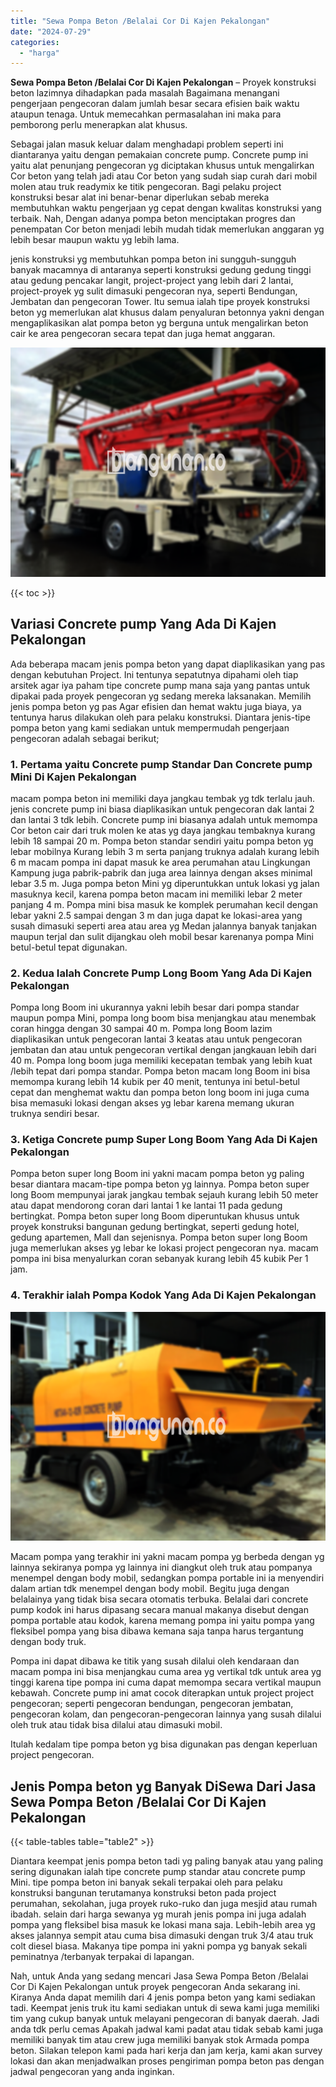 ```yaml
---
title: "Sewa Pompa Beton /Belalai Cor Di Kajen Pekalongan"
date: "2024-07-29"
categories: 
  - "harga"
---
```


**Sewa Pompa Beton /Belalai Cor Di Kajen Pekalongan** – Proyek konstruksi beton lazimnya dihadapkan pada masalah Bagaimana menangani pengerjaan pengecoran dalam jumlah besar secara efisien baik waktu ataupun tenaga. Untuk memecahkan permasalahan ini maka para pemborong perlu menerapkan alat khusus.

Sebagai jalan masuk keluar dalam menghadapi problem seperti ini diantaranya yaitu dengan pemakaian concrete pump. Concrete pump ini yaitu alat penunjang pengecoran yg diciptakan khusus untuk mengalirkan Cor beton yang telah jadi atau Cor beton yang sudah siap curah dari mobil molen atau truk readymix ke titik pengecoran. Bagi pelaku project konstruksi besar alat ini benar-benar diperlukan sebab mereka membutuhkan waktu pengerjaan yg cepat dengan kwalitas konstruksi yang terbaik. Nah, Dengan adanya pompa beton menciptakan progres dan penempatan Cor beton menjadi lebih mudah tidak memerlukan anggaran yg lebih besar maupun waktu yg lebih lama.

jenis konstruksi yg membutuhkan pompa beton ini sungguh-sungguh banyak macamnya di antaranya seperti konstruksi gedung gedung tinggi atau gedung pencakar langit, project-project yang lebih dari 2 lantai, project-proyek yg sulit dimasuki pengecoran nya, seperti Bendungan, Jembatan dan pengecoran Tower. Itu semua ialah tipe proyek konstruksi beton yg memerlukan alat khusus dalam penyaluran betonnya yakni dengan mengaplikasikan alat pompa beton yg berguna untuk mengalirkan beton cair ke area pengecoran secara tepat dan juga hemat anggaran.

![Sewa Pompa Beton /Belalai Cor Di Kajen Pekalongan](/images/sewa-concrete-pump-38.png)

{{< toc >}}

## Variasi Concrete pump Yang Ada Di Kajen Pekalongan

Ada beberapa macam jenis pompa beton yang dapat diaplikasikan yang pas dengan kebutuhan Project. Ini tentunya sepatutnya dipahami oleh tiap arsitek agar iya paham tipe concrete pump mana saja yang pantas untuk dipakai pada proyek pengecoran yg sedang mereka laksanakan. Memilih jenis pompa beton yg pas Agar efisien dan hemat waktu juga biaya, ya tentunya harus dilakukan oleh para pelaku konstruksi. Diantara jenis-tipe pompa beton yang kami sediakan untuk mempermudah pengerjaan pengecoran adalah sebagai berikut;

### 1\. Pertama yaitu Concrete pump Standar Dan Concrete pump Mini Di Kajen Pekalongan

macam pompa beton ini memiliki daya jangkau tembak yg tdk terlalu jauh. jenis concrete pump ini biasa diaplikasikan untuk pengecoran dak lantai 2 dan lantai 3 tdk lebih. Concrete pump ini biasanya adalah untuk memompa Cor beton cair dari truk molen ke atas yg daya jangkau tembaknya kurang lebih 18 sampai 20 m. Pompa beton standar sendiri yaitu pompa beton yg lebar mobilnya Kurang lebih 3 m serta panjang truknya adalah kurang lebih 6 m macam pompa ini dapat masuk ke area perumahan atau Lingkungan Kampung juga pabrik-pabrik dan juga area lainnya dengan akses minimal lebar 3.5 m. Juga pompa beton Mini yg diperuntukkan untuk lokasi yg jalan masuknya kecil, karena pompa beton macam ini memiliki lebar 2 meter panjang 4 m. Pompa mini bisa masuk ke komplek perumahan kecil dengan lebar yakni 2.5 sampai dengan 3 m dan juga dapat ke lokasi-area yang susah dimasuki seperti area atau area yg Medan jalannya banyak tanjakan maupun terjal dan sulit dijangkau oleh mobil besar karenanya pompa Mini betul-betul tepat digunakan.

### 2\. Kedua Ialah Concrete Pump Long Boom Yang Ada Di Kajen Pekalongan

Pompa long Boom ini ukurannya yakni lebih besar dari pompa standar maupun pompa Mini, pompa long boom bisa menjangkau atau menembak coran hingga dengan 30 sampai 40 m. Pompa long Boom lazim diaplikasikan untuk pengecoran lantai 3 keatas atau untuk pengecoran jembatan dan atau untuk pengecoran vertikal dengan jangkauan lebih dari 40 m. Pompa long boom juga memiliki kecepatan tembak yang lebih kuat /lebih tepat dari pompa standar. Pompa beton macam long Boom ini bisa memompa kurang lebih 14 kubik per 40 menit, tentunya ini betul-betul cepat dan menghemat waktu dan pompa beton long boom ini juga cuma bisa memasuki lokasi dengan akses yg lebar karena memang ukuran truknya sendiri besar.

### 3\. Ketiga Concrete pump Super Long Boom Yang Ada Di Kajen Pekalongan

Pompa beton super long Boom ini yakni macam pompa beton yg paling besar diantara macam-tipe pompa beton yg lainnya. Pompa beton super long Boom mempunyai jarak jangkau tembak sejauh kurang lebih 50 meter atau dapat mendorong coran dari lantai 1 ke lantai 11 pada gedung bertingkat. Pompa beton super long Boom diperuntukan khusus untuk proyek konstruksi bangunan gedung bertingkat, seperti gedung hotel, gedung apartemen, Mall dan sejenisnya. Pompa beton super long Boom juga memerlukan akses yg lebar ke lokasi project pengecoran nya. macam pompa ini bisa menyalurkan coran sebanyak kurang lebih 45 kubik Per 1 jam.

### 4\. Terakhir ialah Pompa Kodok Yang Ada Di Kajen Pekalongan

![Sewa Pompa Beton /Belalai Cor Di Kajen Pekalongan](/images/sewa-concrete-pump-08.png)

Macam pompa yang terakhir ini yakni macam pompa yg berbeda dengan yg lainnya sekiranya pompa yg lainnya ini diangkut oleh truk atau pompanya menempel dengan body mobil, sedangkan pompa portable ini ia menyendiri dalam artian tdk menempel dengan body mobil. Begitu juga dengan belalainya yang tidak bisa secara otomatis terbuka. Belalai dari concrete pump kodok ini harus dipasang secara manual makanya disebut dengan pompa portable atau kodok, karena memang pompa ini yaitu pompa yang fleksibel pompa yang bisa dibawa kemana saja tanpa harus tergantung dengan body truk.

Pompa ini dapat dibawa ke titik yang susah dilalui oleh kendaraan dan macam pompa ini bisa menjangkau cuma area yg vertikal tdk untuk area yg tinggi karena tipe pompa ini cuma dapat memompa secara vertikal maupun kebawah. Concrete pump ini amat cocok diterapkan untuk project project pengecoran; seperti pengecoran bendungan, pengecoran jembatan, pengecoran kolam, dan pengecoran-pengecoran lainnya yang susah dilalui oleh truk atau tidak bisa dilalui atau dimasuki mobil.

Itulah kedalam tipe pompa beton yg bisa digunakan pas dengan keperluan project pengecoran.

## Jenis Pompa beton yg Banyak DiSewa Dari Jasa Sewa Pompa Beton /Belalai Cor Di Kajen Pekalongan

{{< table-tables table="table2" >}}

Diantara keempat jenis pompa beton tadi yg paling banyak atau yang paling sering digunakan ialah tipe concrete pump standar atau concrete pump Mini. tipe pompa beton ini banyak sekali terpakai oleh para pelaku konstruksi bangunan terutamanya konstruksi beton pada project perumahan, sekolahan, juga proyek ruko-ruko dan juga mesjid atau rumah ibadah. selain dari harga sewanya yg murah jenis pompa ini juga adalah pompa yang fleksibel bisa masuk ke lokasi mana saja. Lebih-lebih area yg akses jalannya sempit atau cuma bisa dimasuki dengan truk 3/4 atau truk colt diesel biasa. Makanya tipe pompa ini yakni pompa yg banyak sekali peminatnya /terbanyak terpakai di lapangan.

Nah, untuk Anda yang sedang mencari Jasa Sewa Pompa Beton /Belalai Cor Di Kajen Pekalongan untuk proyek pengecoran Anda sekarang ini. Kiranya Anda dapat memilih dari 4 jenis pompa beton yang kami sediakan tadi. Keempat jenis truk itu kami sediakan untuk di sewa kami juga memiliki tim yang cukup banyak untuk melayani pengecoran di banyak daerah. Jadi anda tdk perlu cemas Apakah jadwal kami padat atau tidak sebab kami juga memiliki banyak tim atau crew juga memiliki banyak stok Armada pompa beton. Silakan telepon kami pada hari kerja dan jam kerja, kami akan survey lokasi dan akan menjadwalkan proses pengiriman pompa beton pas dengan jadwal pengecoran yang anda inginkan.

